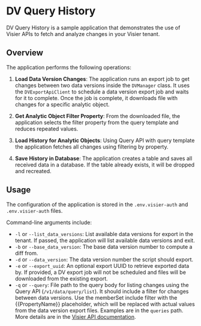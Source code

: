 # DV Query History

DV Query History is a sample application that demonstrates the use of Visier APIs to fetch and analyze changes in your
Visier tenant.

## Overview

The application performs the following operations:

1. **Load Data Version Changes**: The application runs an export job to get changes between two data versions inside
   the `DVManager` class.
   It uses the `DVExportApiClient` to schedule a data version export job and waits for it to complete.
   Once the job is complete, it downloads file with changes for a specific analytic object.

2. **Get Analytic Object Filter Property**: From the downloaded file, the application selects the filter property from
   the query template and reduces repeated values.

3. **Load History for Analytic Objects**: Using Query API with query template the application fetches all changes using
   filtering by property.

4. **Save History in Database**: The application creates a table and saves all received data in a database. If the table
   already exists, it will be dropped and recreated.

## Usage

The configuration of the application is stored in the `.env.visier-auth` and `.env.visier-auth` files.

Command-line arguments include:

- `-l` or `--list_data_versions`: List available data versions for export in the tenant. If passed, the application will
  list available data versions and exit.
- `-b` or `--base_data_version`: The base data version number to compute a diff from.
- `-d` or `--data_version`: The data version number the script should export.
- `-e` or `--export_uuid`: An optional export UUID to retrieve exported data by. If provided, a DV export job will not
  be scheduled and files will be downloaded from the existing export.
- `-q` or `--query`: File path to the query body for listing changes using the Query API (`/v1/data/query/list`).
  It should include a filter for changes between data versions.
  Use the memberSet include filter with the {{PropertyName}} placeholder, which will be replaced with actual values from
  the data version export files.
  Examples are in the `queries` path. More details are in
  the [Visier API documentation](https://docs.visier.com/developer/apis/data-model-query/swagger/current/index.html#/Query/Query_List:~:text=Query%20a%20list%20of%20details).
